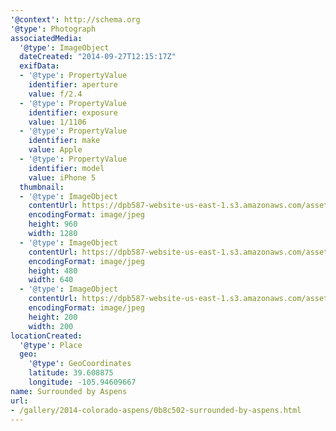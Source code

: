 ```yaml
---
'@context': http://schema.org
'@type': Photograph
associatedMedia:
  '@type': ImageObject
  dateCreated: "2014-09-27T12:15:17Z"
  exifData:
  - '@type': PropertyValue
    identifier: aperture
    value: f/2.4
  - '@type': PropertyValue
    identifier: exposure
    value: 1/1106
  - '@type': PropertyValue
    identifier: make
    value: Apple
  - '@type': PropertyValue
    identifier: model
    value: iPhone 5
  thumbnail:
  - '@type': ImageObject
    contentUrl: https://dpb587-website-us-east-1.s3.amazonaws.com/asset/gallery/2014-colorado-aspens/0b8c502-surrounded-by-aspens~1280.jpg
    encodingFormat: image/jpeg
    height: 960
    width: 1280
  - '@type': ImageObject
    contentUrl: https://dpb587-website-us-east-1.s3.amazonaws.com/asset/gallery/2014-colorado-aspens/0b8c502-surrounded-by-aspens~640w.jpg
    encodingFormat: image/jpeg
    height: 480
    width: 640
  - '@type': ImageObject
    contentUrl: https://dpb587-website-us-east-1.s3.amazonaws.com/asset/gallery/2014-colorado-aspens/0b8c502-surrounded-by-aspens~200x200.jpg
    encodingFormat: image/jpeg
    height: 200
    width: 200
locationCreated:
  '@type': Place
  geo:
    '@type': GeoCoordinates
    latitude: 39.608875
    longitude: -105.94609667
name: Surrounded by Aspens
url:
- /gallery/2014-colorado-aspens/0b8c502-surrounded-by-aspens.html
---
```

